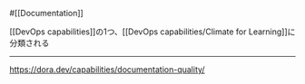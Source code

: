 #[[Documentation]]

[[DevOps capabilities]]の1つ、[[DevOps capabilities/Climate for Learning]]に分類される

---

<https://dora.dev/capabilities/documentation-quality/>